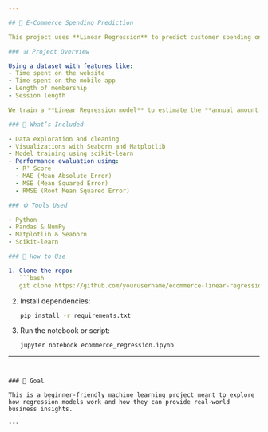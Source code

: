 ```yaml
---

## 🛒 E-Commerce Spending Prediction

This project uses **Linear Regression** to predict customer spending on an e-commerce platform based on user behavior data.

### 📊 Project Overview

Using a dataset with features like:
- Time spent on the website
- Time spent on the mobile app
- Length of membership
- Session length

We train a **Linear Regression model** to estimate the **annual amount a customer might spend**. This can help businesses understand which factors influence spending and where to focus their improvement efforts.

### 🧠 What’s Included

- Data exploration and cleaning
- Visualizations with Seaborn and Matplotlib
- Model training using scikit-learn
- Performance evaluation using:
  - R² Score
  - MAE (Mean Absolute Error)
  - MSE (Mean Squared Error)
  - RMSE (Root Mean Squared Error)

### ⚙️ Tools Used

- Python
- Pandas & NumPy
- Matplotlib & Seaborn
- Scikit-learn

### 🚀 How to Use

1. Clone the repo:
   ```bash
   git clone https://github.com/yourusername/ecommerce-linear-regression.git
   ```
2. Install dependencies:
   ```bash
   pip install -r requirements.txt
   ```
3. Run the notebook or script:
   ```bash
   jupyter notebook ecommerce_regression.ipynb
   ```

---
```


### 🎯 Goal

This is a beginner-friendly machine learning project meant to explore how regression models work and how they can provide real-world business insights.

---

